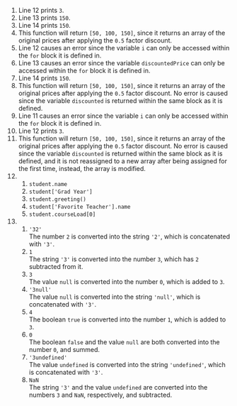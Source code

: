 1. Line 12 prints `3`.
2. Line 13 prints `150`.
3. Line 14 prints `150`.
4. This function will return `[50, 100, 150]`, since it returns an array of the original prices after applying the `0.5` factor discount.
5. Line 12 causes an error since the variable `i` can only be accessed within the `for` block it is defined in.
6. Line 13 causes an error since the variable `discountedPrice` can only be accessed within the `for` block it is defined in.
7. Line 14 prints `150`.
8. This function will return `[50, 100, 150]`, since it returns an array of the original prices after applying the `0.5` factor discount. No error is caused since the variable `discounted` is returned within the same block as it is defined.
9. Line 11 causes an error since the variable `i` can only be accessed within the `for` block it is defined in.
10. Line 12 prints `3`.
11. This function will return `[50, 100, 150]`, since it returns an array of the original prices after applying the `0.5` factor discount. No error is caused since the variable `discounted` is returned within the same block as it is defined, and it is not reassigned to a new array after being assigned for the first time, instead, the array is modified.
12. 
    1. `student.name`
    2. `student['Grad Year']`
    3. `student.greeting()`
    4. `student['Favorite Teacher'].name`
    5. `student.courseLoad[0]`
13. 
    1. `'32'`  
    The number `2` is converted into the string `'2'`, which is concatenated with `'3'`.
    2. `1`  
    The string `'3'` is converted into the number `3`, which has `2` subtracted from it.
    3. `3`  
    The value `null` is converted into the number `0`, which is added to `3`.
    4. `'3null'`  
    The value `null` is converted into the string `'null'`, which is concatenated with `'3'`.
    5. `4`  
    The boolean `true` is converted into the number `1`, which is added to `3`.
    6. `0`  
    The boolean `false` and the value `null` are both converted into the number `0`, and summed.
    7. `'3undefined'`  
    The value `undefined` is converted into the string `'undefined'`, which is concatenated with `'3'`.
    8. `NaN`  
    The string `'3'` and the value `undefined` are converted into the numbers `3` and `NaN`, respectively, and subtracted.